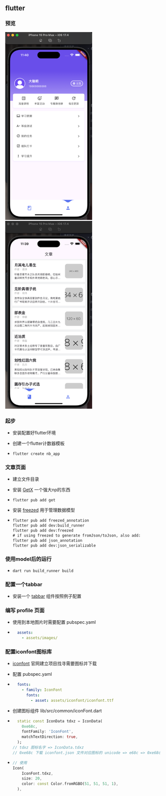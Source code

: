 ## flutter

### 预览

<img src='assets/readme/profile.png' alt="profile 页面" height='600' />

<img src='assets/readme/home.png' alt="profile 页面" height='600' />

### 起步

- 安装配置好flutter环境

- 创建一个flutter计数器模板

- ```shell
  flutter create nb_app
  ```

### 文章页面

- 建立文件目录

- 安装 [GetX](https://pub.dev/packages/get)  一个强大np的东西

- ```
  flutter pub add get
  ```

- 安装 [freezed](https://pub.dev/packages/freezed) 用于管理数据模型

- ```shell
  flutter pub add freezed_annotation
  flutter pub add dev:build_runner
  flutter pub add dev:freezed
  # if using freezed to generate fromJson/toJson, also add:
  flutter pub add json_annotation
  flutter pub add dev:json_serializable
  ```

### 使用model后的运行

- ```shell
  dart run build_runner build
  ```

### 配置一个tabbar

- 安装一个 [tabbar](https://pub.dev/packages/water_drop_nav_bar) 组件按照例子配置

### 编写 profile 页面

- 使用到本地图片时需要配置 pubspec.yaml

- ```yaml
    assets:
      - assets/images/
  ```

### 配置iconfont图标库

- [iconfont](https://www.iconfont.cn/) 官网建立项目找寻需要图标并下载

- 配置 pubspec.yaml

- ```yaml
    fonts:
      - family: IconFont
        fonts:
          - asset: assets/iconfont/iconfont.ttf
  ```

- 创建图标组件 lib/src/common/iconFont.dart

- ```dart
    static const IconData tdxz = IconData(
      0xe68c,
      fontFamily: 'IconFont',
      matchTextDirection: true,
    );
  // tdxz 图标名字 => IconData.tdxz
  // 0xe68c 下载 iconfont.json 文件对应图标的 unicode => e68c => 0xe68c
  ```

- ```dart
  // 使用
  Icon(
      IconFont.tdxz,
      size: 20,
      color: const Color.fromRGBO(51, 51, 51, 1),
    ),
  ```